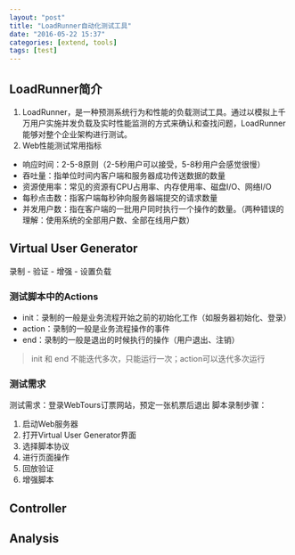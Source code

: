 ```yaml
---
layout: "post"
title: "LoadRunner自动化测试工具"
date: "2016-05-22 15:37"
categories: [extend, tools]
tags: [test]
---
```


## LoadRunner简介

1. LoadRunner，是一种预测系统行为和性能的负载测试工具。通过以模拟上千万用户实施并发负载及实时性能监测的方式来确认和查找问题，LoadRunner能够对整个企业架构进行测试。
2. Web性能测试常用指标
  - 响应时间：2-5-8原则（2-5秒用户可以接受，5-8秒用户会感觉很慢）
  - 吞吐量：指单位时间内客户端和服务器成功传送数据的数量
  - 资源使用率：常见的资源有CPU占用率、内存使用率、磁盘I/O、网络I/O
  - 每秒点击数：指客户端每秒钟向服务器端提交的请求数量
  - 并发用户数：指在客户端的一批用户同时执行一个操作的数量。（两种错误的理解：使用系统的全部用户数、全部在线用户数）


## Virtual User Generator

录制 - 验证 - 增强 - 设置负载

### 测试脚本中的Actions

- init：录制的一般是业务流程开始之前的初始化工作（如服务器初始化、登录）
- action：录制的一般是业务流程操作的事件
- end：录制的一般是退出的时候执行的操作（用户退出、注销）

> init 和 end 不能迭代多次，只能运行一次；action可以迭代多次运行

### 测试需求

测试需求：登录WebTours订票网站，预定一张机票后退出
脚本录制步骤：
1. 启动Web服务器
2. 打开Virtual User Generator界面
3. 选择脚本协议
4. 进行页面操作
5. 回放验证
6. 增强脚本


## Controller


## Analysis
